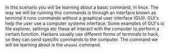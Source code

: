 In this scenario you will be learning about a basic command, in linux. The way we will be running this commands is through an interface known as terminal it runs commands without a graphical user interface (GUI). GUI's help the user use a computer systems interface. Some examples of GUI's is file explorer, settings etc these all interact with the computer to perform a certain function. Hackers usually use different forms of terminals to hack, so they can send specific commands to the computer.
The command we will be learning about is the `whoami` command.
